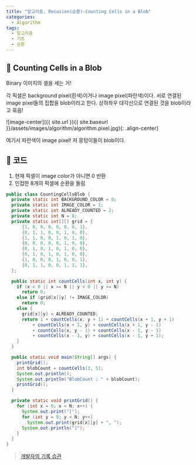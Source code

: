 ```yaml
---
title: "알고리즘. Recusion(순환)-Counting Cells in a Blob"
categories:
  - Algorithm
tags:
  - 알고리즘
  - 기초
  - 순환
---
```




## 🌟 Counting Cells in a Blob

Binary 이미지의 셀을 세는 거!



각 픽셀은 background pixel(흰색)이거나 image pixel(파란색)이다. 서로 연결된 image pixel들의 집합을 blob이라고 한다. 상하좌우 대각선으로 연결된 것을 blob이라고 묶음!

![image-center]({{ site.url }}{{ site.baseurl }}/assets/images/algorithm/algorithm.pixel.jpg){: .align-center}



여기서 파란색이 image pixel! 저 뭉텅이들이 blob이다.



## 🌟 코드

1. 현재 픽셀이 image color가 아니면 0 반환
2. 인접한 8개의 픽셀에 순환을 돌림



```java
public class CountingCellsBlob {
  private static int BACKGROUND_COLOR = 0;
  private static int IMAGE_COLOR = 1;
  private static int ALREADY_COUNTED = 2;
  private static int N = 8;
  private static int[][] grid = {
      {1, 0, 0, 0, 0, 0, 0, 1},
      {0, 1, 1, 0, 0, 1, 0, 0},
      {1, 1, 0, 0, 1, 0, 1, 0},
      {0, 0, 0, 0, 0, 1, 0, 0},
      {0, 1, 0, 1, 0, 1, 0, 0},
      {0, 1, 0, 1, 0, 1, 0, 0},
      {1, 0, 0, 0, 1, 0, 0, 1},
      {0, 1, 1, 0, 0, 1, 1, 1},
  };

  public static int countCells(int x, int y) {
    if (x < 0 || x >= N || y < 0 || y >= N)
      return 0;
    else if (grid[x][y] != IMAGE_COLOR)
      return 0;
    else {
      grid[x][y] = ALREADY_COUNTED;
      return 1 + countCells(x, y + 1) + countCells(x + 1, y + 1)
          + countCells(x + 1, y) + countCells(x + 1, y - 1)
          + countCells(x, y - 1) + countCells(x - 1, y - 1)
          + countCells(x - 1, y) + countCells(x - 1, y + 1);
    }
  }

  public static void main(String[] args) {
    printGrid();
    int blobCount = countCells(3, 5);
    System.out.println();
    System.out.println("BlobCount : " + blobCount);
    printGrid();
  }

  private static void printGrid() {
    for (int x = 0; x < N; x++) {
      System.out.print("[");
      for (int y = 0; y < N; y++)
        System.out.print(grid[x][y] + ", ");
      System.out.println("]");
    }
  }
}

```



> [개발자의 기록 습관](https://ict-nroo.tistory.com/49)

